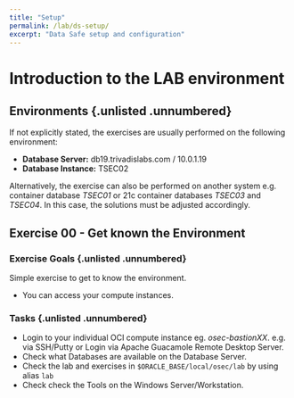 ```yaml
---
title: "Setup"
permalink: /lab/ds-setup/
excerpt: "Data Safe setup and configuration"
---
```

<!-- markdownlint-disable MD024 -->
<!-- markdownlint-disable MD025 -->
<!-- markdownlint-disable MD033 -->
<!-- markdownlint-disable MD041 -->

# Introduction to the LAB environment

## Environments {.unlisted .unnumbered}

If not explicitly stated, the exercises are usually performed on the following
environment:

- **Database Server:** db19.trivadislabs.com / 10.0.1.19
- **Database Instance:** TSEC02

Alternatively, the exercise can also be performed on another system e.g.
container database *TSEC01* or 21c container databases *TSEC03* and *TSEC04*. In
this case, the solutions must be adjusted accordingly.

## Exercise 00 - Get known the Environment

### Exercise Goals {.unlisted .unnumbered}

Simple exercise to get to know the environment.

- You can access your compute instances.

### Tasks {.unlisted .unnumbered}

- Login to your individual OCI compute instance eg. *osec-bastionXX*. e.g. via
  SSH/Putty or Login via Apache Guacamole Remote Desktop Server.
- Check what Databases are available on the Database Server.
- Check the lab and exercises in `$ORACLE_BASE/local/osec/lab` by using alias `lab`
- Check check the Tools on the Windows Server/Workstation.
